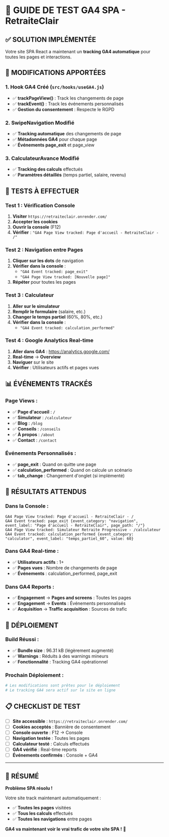 # 🧪 GUIDE DE TEST GA4 SPA - RetraiteClair

## ✅ **SOLUTION IMPLÉMENTÉE**

Votre site SPA React a maintenant un **tracking GA4 automatique** pour toutes les pages et interactions.

## 🔧 **MODIFICATIONS APPORTÉES**

### **1. Hook GA4 Créé** (`src/hooks/useGA4.js`)
- ✅ **trackPageView()** : Track les changements de page
- ✅ **trackEvent()** : Track les événements personnalisés
- ✅ **Gestion du consentement** : Respecte le RGPD

### **2. SwipeNavigation Modifié**
- ✅ **Tracking automatique** des changements de page
- ✅ **Métadonnées GA4** pour chaque page
- ✅ **Événements page_exit** et page_view

### **3. CalculateurAvance Modifié**
- ✅ **Tracking des calculs** effectués
- ✅ **Paramètres détaillés** (temps partiel, salaire, revenu)

## 🧪 **TESTS À EFFECTUER**

### **Test 1 : Vérification Console**
1. **Visiter** `https://retraiteclair.onrender.com/`
2. **Accepter les cookies**
3. **Ouvrir la console** (F12)
4. **Vérifier** : `"GA4 Page View tracked: Page d'accueil - RetraiteClair - /"`

### **Test 2 : Navigation entre Pages**
1. **Cliquer sur les dots** de navigation
2. **Vérifier dans la console** :
   - `"GA4 Event tracked: page_exit"`
   - `"GA4 Page View tracked: [Nouvelle page]"`
3. **Répéter** pour toutes les pages

### **Test 3 : Calculateur**
1. **Aller sur le simulateur**
2. **Remplir le formulaire** (salaire, etc.)
3. **Changer le temps partiel** (60%, 80%, etc.)
4. **Vérifier dans la console** :
   - `"GA4 Event tracked: calculation_performed"`

### **Test 4 : Google Analytics Real-time**
1. **Aller dans GA4** : https://analytics.google.com/
2. **Real-time** → **Overview**
3. **Naviguer** sur le site
4. **Vérifier** : Utilisateurs actifs et pages vues

## 📊 **ÉVÉNEMENTS TRACKÉS**

### **Page Views :**
- ✅ **Page d'accueil** : `/`
- ✅ **Simulateur** : `/calculateur`
- ✅ **Blog** : `/blog`
- ✅ **Conseils** : `/conseils`
- ✅ **À propos** : `/about`
- ✅ **Contact** : `/contact`

### **Événements Personnalisés :**
- ✅ **page_exit** : Quand on quitte une page
- ✅ **calculation_performed** : Quand on calcule un scénario
- ✅ **tab_change** : Changement d'onglet (si implémenté)

## 🎯 **RÉSULTATS ATTENDUS**

### **Dans la Console :**
```
GA4 Page View tracked: Page d'accueil - RetraiteClair - /
GA4 Event tracked: page_exit {event_category: "navigation", event_label: "Page d'accueil - RetraiteClair", page_path: "/"}
GA4 Page View tracked: Simulateur Retraite Progressive - /calculateur
GA4 Event tracked: calculation_performed {event_category: "calculator", event_label: "temps_partiel_60", value: 60}
```

### **Dans GA4 Real-time :**
- ✅ **Utilisateurs actifs** : 1+
- ✅ **Pages vues** : Nombre de changements de page
- ✅ **Événements** : calculation_performed, page_exit

### **Dans GA4 Reports :**
- ✅ **Engagement** → **Pages and screens** : Toutes les pages
- ✅ **Engagement** → **Events** : Événements personnalisés
- ✅ **Acquisition** → **Traffic acquisition** : Sources de trafic

## 🚀 **DÉPLOIEMENT**

### **Build Réussi :**
- ✅ **Bundle size** : 96.31 kB (légèrement augmenté)
- ✅ **Warnings** : Réduits à des warnings mineurs
- ✅ **Fonctionnalité** : Tracking GA4 opérationnel

### **Prochain Déploiement :**
```bash
# Les modifications sont prêtes pour le déploiement
# Le tracking GA4 sera actif sur le site en ligne
```

## 📋 **CHECKLIST DE TEST**

- [ ] **Site accessible** : `https://retraiteclair.onrender.com/`
- [ ] **Cookies acceptés** : Bannière de consentement
- [ ] **Console ouverte** : F12 → Console
- [ ] **Navigation testée** : Toutes les pages
- [ ] **Calculateur testé** : Calculs effectués
- [ ] **GA4 vérifié** : Real-time reports
- [ ] **Événements confirmés** : Console + GA4

---

## 🎉 **RÉSUMÉ**

**Problème SPA résolu !** 

Votre site track maintenant automatiquement :
- ✅ **Toutes les pages** visitées
- ✅ **Tous les calculs** effectués
- ✅ **Toutes les navigations** entre pages

**GA4 va maintenant voir le vrai trafic de votre site SPA !** 🚀



